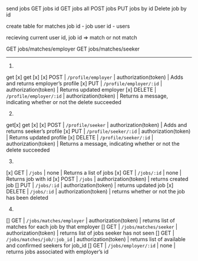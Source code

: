 

send jobs 
GET jobs id
GET jobs all
POST jobs 
PUT jobs by id 
Delete job by id 

create table for matches 
job id - job
user id - users


recieving current user id, job id => match or not match 

GET jobs/matches/employer 
GET jobs/matches/seeker



-------------------------------------
1. 
get [x] get [x]
[x] POST | `/profile/employer` | authorization(token) | Adds and returns employer’s profile
[x] PUT | `/profile/employer/:id` | authorization(token) | Returns updated employer
[x] DELETE | `/profile/employer/:id` | authorization(token) | Returns a message, indicating whether or not the delete succeeded

2. 
get[x] get [x]
[x] POST | `/profile/seeker` | authorization(token) | Adds and returns seeker’s profile
[x] PUT | `/profile/seeker/:id` | authorization(token) | Returns updated profile
[x] DELETE | `/profile/seeker/:id` | authorization(token) | Returns a message, indicating whether or not the delete succeeded

3.
[x] GET | `/jobs` | none | Returns a list of jobs
[x] GET | `/jobs/:id` | none | Returns job with id
[x] POST | `/jobs` | authorization(token) | returns created job
[] PUT | `/jobs/:id` | authorization(token) | returns updated job
[x] DELETE | `/jobs/:id` | authorization(token) | returns whether or not the job has been deleted

4.
[] GET | `/jobs/matches/employer` | authorization(token) | returns list of matches for each job by that employer
[] GET | `/jobs/matches/seeker` | authorization(token) | returns list of jobs seeker has not seen
[] GET | `/jobs/matches/job/:job_id` | authorization(token) | returns list of available and confirmed seekers for job_id
[] GET | `/jobs/employer/:id` | none | returns jobs associated with employer’s id